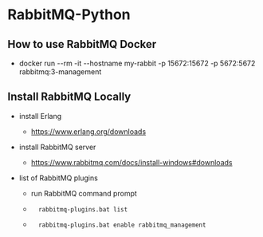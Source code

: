 # RabbitMQ-Python

## How to use RabbitMQ Docker

- docker run --rm -it --hostname my-rabbit -p 15672:15672 -p 5672:5672 rabbitmq:3-management

## Install RabbitMQ Locally

- install Erlang
    - https://www.erlang.org/downloads

- install RabbitMQ server
    - https://www.rabbitmq.com/docs/install-windows#downloads

- list of RabbitMQ plugins
    - run RabbitMQ command prompt 
    - ```
        rabbitmq-plugins.bat list
        ```
    - ```
        rabbitmq-plugins.bat enable rabbitmq_management
        ```


